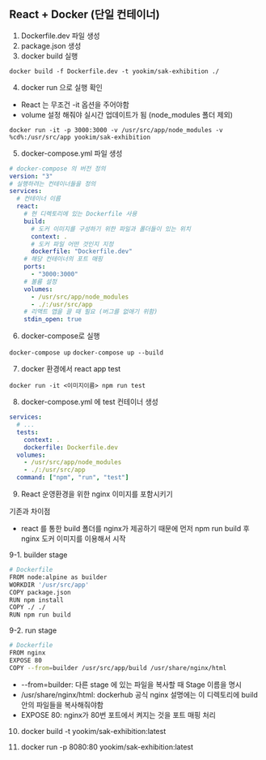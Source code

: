 ## React + Docker (단일 컨테이너)

1. Dockerfile.dev 파일 생성
2. package.json 생성
3. docker build 실행

`docker build -f Dockerfile.dev -t yookim/sak-exhibition ./`

4. docker run 으로 실행 확인

- React 는 무조건 -it 옵션을 주어야함
- volume 설정 해줘야 실시간 업데이트가 됨 (node_modules 폴더 제외)

`docker run -it -p 3000:3000 -v /usr/src/app/node_modules -v %cd%:/usr/src/app yookim/sak-exhibition`

5. docker-compose.yml 파일 생성

```yml
# docker-compose 의 버전 정의
version: "3"
# 실행하려는 컨테이너들을 정의
services:
  # 컨테이너 이름
  react:
    # 현 디렉토리에 있는 Dockerfile 사용
    build:
      # 도커 이미지를 구성하기 위한 파일과 폴더들이 있는 위치
      context: .
      # 도커 파일 어떤 것인지 지정
      dockerfile: "Dockerfile.dev"
    # 해당 컨테이너의 포트 매핑
    ports:
      - "3000:3000"
    # 볼륨 설정
    volumes:
      - /usr/src/app/node_modules
      - ./:/usr/src/app
    # 리액트 앱을 끌 때 필요 (버그를 없애기 위함)
    stdin_open: true
```

6. docker-compose로 실행

`docker-compose up`
`docker-compose up --build`

7. docker 환경에서 react app test

`docker run -it <이미지이름> npm run test`

8. docker-compose.yml 에 test 컨테이너 생성

```yml
services:
  # ...
  tests:
    context: .
    dockerfile: Dockerfile.dev
  volumes:
    - /usr/src/app/node_modules
    - ./:/usr/src/app
  command: ["npm", "run", "test"]
```

9. React 운영환경을 위한 nginx 이미지를 포함시키기

기존과 차이점

- react 를 통한 build 폴더를 nginx가 제공하기 때문에 먼저 npm run build 후 nginx 도커 이미지를 이용해서 시작

9-1. builder stage

```sh
# Dockerfile
FROM node:alpine as builder
WORKDIR '/usr/src/app'
COPY package.json
RUN npm install
COPY ./ ./
RUN npm run build
```

9-2. run stage

```sh
# Dockerfile
FROM nginx
EXPOSE 80
COPY --from=builder /usr/src/app/build /usr/share/nginx/html
```

- --from=builder: 다른 stage 에 있는 파일을 복사할 때 Stage 이름을 명시
- /usr/share/nginx/html: dockerhub 공식 nginx 설명에는 이 디렉토리에 build 안의 파일들을 복사해줘야함
- EXPOSE 80: nginx가 80번 포트에서 켜지는 것을 포트 매핑 처리

10. docker build -t yookim/sak-exhibition:latest

11. docker run -p 8080:80 yookim/sak-exhibition:latest
